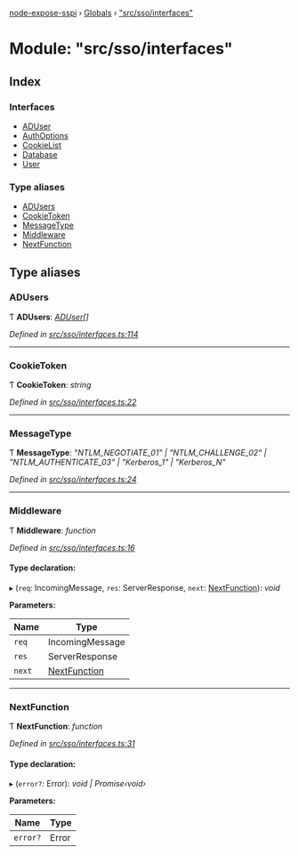 [node-expose-sspi](../README.md) › [Globals](../globals.md) › ["src/sso/interfaces"](_src_sso_interfaces_.md)

# Module: "src/sso/interfaces"

## Index

### Interfaces

* [ADUser](../interfaces/_src_sso_interfaces_.aduser.md)
* [AuthOptions](../interfaces/_src_sso_interfaces_.authoptions.md)
* [CookieList](../interfaces/_src_sso_interfaces_.cookielist.md)
* [Database](../interfaces/_src_sso_interfaces_.database.md)
* [User](../interfaces/_src_sso_interfaces_.user.md)

### Type aliases

* [ADUsers](_src_sso_interfaces_.md#adusers)
* [CookieToken](_src_sso_interfaces_.md#cookietoken)
* [MessageType](_src_sso_interfaces_.md#messagetype)
* [Middleware](_src_sso_interfaces_.md#middleware)
* [NextFunction](_src_sso_interfaces_.md#nextfunction)

## Type aliases

###  ADUsers

Ƭ **ADUsers**: *[ADUser](../interfaces/_src_sso_interfaces_.aduser.md)[]*

*Defined in [src/sso/interfaces.ts:114](https://github.com/jlguenego/node-expose-sspi/blob/b543e6c/src/sso/interfaces.ts#L114)*

___

###  CookieToken

Ƭ **CookieToken**: *string*

*Defined in [src/sso/interfaces.ts:22](https://github.com/jlguenego/node-expose-sspi/blob/b543e6c/src/sso/interfaces.ts#L22)*

___

###  MessageType

Ƭ **MessageType**: *"NTLM_NEGOTIATE_01" | "NTLM_CHALLENGE_02" | "NTLM_AUTHENTICATE_03" | "Kerberos_1" | "Kerberos_N"*

*Defined in [src/sso/interfaces.ts:24](https://github.com/jlguenego/node-expose-sspi/blob/b543e6c/src/sso/interfaces.ts#L24)*

___

###  Middleware

Ƭ **Middleware**: *function*

*Defined in [src/sso/interfaces.ts:16](https://github.com/jlguenego/node-expose-sspi/blob/b543e6c/src/sso/interfaces.ts#L16)*

#### Type declaration:

▸ (`req`: IncomingMessage, `res`: ServerResponse, `next`: [NextFunction](_src_sso_interfaces_.md#nextfunction)): *void*

**Parameters:**

Name | Type |
------ | ------ |
`req` | IncomingMessage |
`res` | ServerResponse |
`next` | [NextFunction](_src_sso_interfaces_.md#nextfunction) |

___

###  NextFunction

Ƭ **NextFunction**: *function*

*Defined in [src/sso/interfaces.ts:31](https://github.com/jlguenego/node-expose-sspi/blob/b543e6c/src/sso/interfaces.ts#L31)*

#### Type declaration:

▸ (`error?`: Error): *void | Promise‹void›*

**Parameters:**

Name | Type |
------ | ------ |
`error?` | Error |
